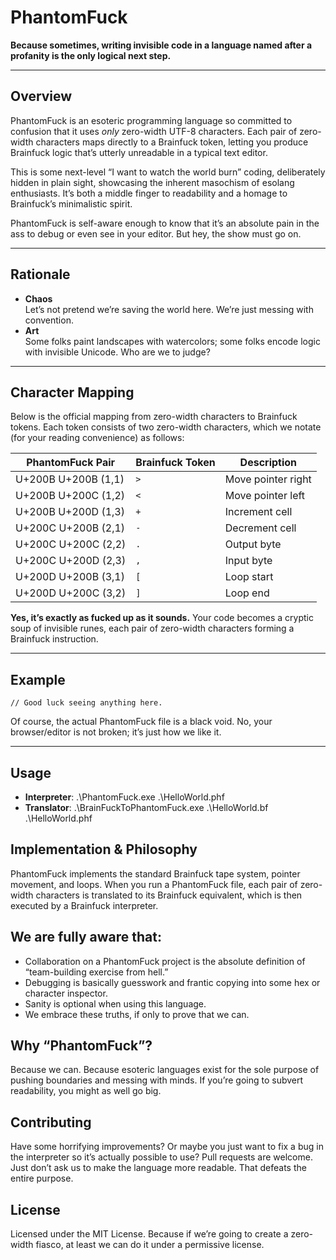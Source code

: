 # PhantomFuck

**Because sometimes, writing invisible code in a language named after a profanity is the only logical next step.**

---

## Overview

PhantomFuck is an esoteric programming language so committed to confusion that it uses _only_ zero-width UTF-8 characters. Each pair of zero-width characters maps directly to a Brainfuck token, letting you produce Brainfuck logic that’s utterly unreadable in a typical text editor.

This is some next-level “I want to watch the world burn” coding, deliberately hidden in plain sight, showcasing the inherent masochism of esolang enthusiasts. It’s both a middle finger to readability and a homage to Brainfuck’s minimalistic spirit.

PhantomFuck is self-aware enough to know that it’s an absolute pain in the ass to debug or even see in your editor. But hey, the show must go on.

---

## Rationale

- **Chaos**  
  Let’s not pretend we’re saving the world here. We’re just messing with convention.  
- **Art**  
  Some folks paint landscapes with watercolors; some folks encode logic with invisible Unicode. Who are we to judge?

---

## Character Mapping

Below is the official mapping from zero-width characters to Brainfuck tokens. Each token consists of two zero-width characters, which we notate (for your reading convenience) as follows:

| PhantomFuck Pair    | Brainfuck Token | Description      |
|---------------------|-----------------|------------------|
| U+200B U+200B (1,1) | `>`             | Move pointer right  |
| U+200B U+200C (1,2) | `<`             | Move pointer left   |
| U+200B U+200D (1,3) | `+`             | Increment cell      |
| U+200C U+200B (2,1) | `-`             | Decrement cell      |
| U+200C U+200C (2,2) | `.`             | Output byte         |
| U+200C U+200D (2,3) | `,`             | Input byte          |
| U+200D U+200B (3,1) | `[`             | Loop start          |
| U+200D U+200C (3,2) | `]`             | Loop end            |

**Yes, it’s exactly as fucked up as it sounds.** Your code becomes a cryptic soup of invisible runes, each pair of zero-width characters forming a Brainfuck instruction.

---

## Example

```// Good luck seeing anything here.```

Of course, the actual PhantomFuck file is a black void. No, your browser/editor is not broken; it’s just how we like it.

---

## Usage

- **Interpreter**: .\PhantomFuck.exe .\HelloWorld.phf
- **Translator**: .\BrainFuckToPhantomFuck.exe .\HelloWorld.bf .\HelloWorld.phf

## Implementation & Philosophy
PhantomFuck implements the standard Brainfuck tape system, pointer movement, and loops. When you run a PhantomFuck file, each pair of zero-width characters is translated to its Brainfuck equivalent, which is then executed by a Brainfuck interpreter.

## We are fully aware that:

- Collaboration on a PhantomFuck project is the absolute definition of “team-building exercise from hell.”
- Debugging is basically guesswork and frantic copying into some hex or character inspector.
- Sanity is optional when using this language.
- We embrace these truths, if only to prove that we can.

## Why “PhantomFuck”?
Because we can. Because esoteric languages exist for the sole purpose of pushing boundaries and messing with minds. If you’re going to subvert readability, you might as well go big.

## Contributing
Have some horrifying improvements? Or maybe you just want to fix a bug in the interpreter so it’s actually possible to use? Pull requests are welcome. Just don’t ask us to make the language more readable. That defeats the entire purpose.

## License
Licensed under the MIT License. Because if we’re going to create a zero-width fiasco, at least we can do it under a permissive license.

